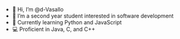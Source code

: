 - 👋 Hi, I’m @d-Vasallo
- 👀 I’m a second year student interested in software development
- 🌱 Currently learning Python and JavaScript 
- 💻 Proficient in Java, C, and C++

<!---
d-Vasallo/d-Vasallo is a ✨ special ✨ repository because its `README.md` (this file) appears on your GitHub profile.
You can click the Preview link to take a look at your changes.
--->
